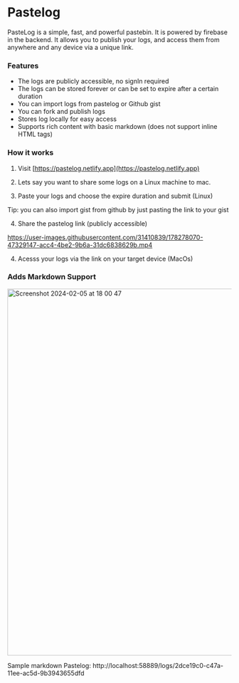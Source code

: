 # Pastelog

PasteLog is a simple, fast, and powerful pastebin. It is powered by firebase in the backend.
It allows you to publish your logs, and access them from anywhere and any device via a unique link.

### Features

- The logs are publicly accessible, no signIn required
- The logs can be stored forever or can be set to expire after a certain duration
- You can import logs from pastelog or Github gist
- You can fork and publish logs
- Stores log locally for easy access
- Supports rich content with basic markdown (does not support inline HTML tags)

### How it works

1. Visit [https://pastelog.netlify.app](https://pastelog.netlify.app)

2. Lets say you want to share some logs on a Linux machine to mac.

3. Paste your logs and choose the expire duration and submit (Linux)

Tip: you can also import gist from github by just pasting the link to your gist

4. Share the pastelog link (publicly accessible)

https://user-images.githubusercontent.com/31410839/178278070-47329147-acc4-4be2-9b6a-31dc6838629b.mp4

4. Acesss your logs via the link on your target device (MacOs)


### Adds Markdown Support

<img width="824" alt="Screenshot 2024-02-05 at 18 00 47" src="https://github.com/flutter/flutter/assets/31410839/63896d48-867f-477e-8f91-68ff40413147">


Sample markdown Pastelog: http://localhost:58889/logs/2dce19c0-c47a-11ee-ac5d-9b3943655dfd
